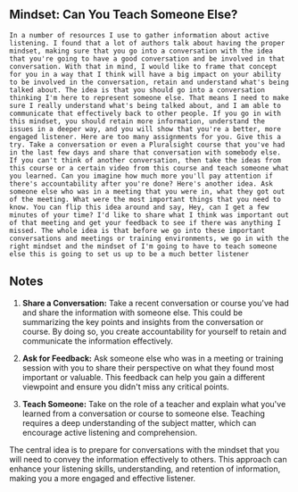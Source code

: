 ## Mindset: Can You Teach Someone Else?
```
In a number of resources I use to gather information about active listening. I found that a lot of authors talk about having the proper mindset, making sure that you go into a conversation with the idea that you're going to have a good conversation and be involved in that conversation. With that in mind, I would like to frame that concept for you in a way that I think will have a big impact on your ability to be involved in the conversation, retain and understand what's being talked about. The idea is that you should go into a conversation thinking I'm here to represent someone else. That means I need to make sure I really understand what's being talked about, and I am able to communicate that effectively back to other people. If you go in with this mindset, you should retain more information, understand the issues in a deeper way, and you will show that you're a better, more engaged listener. Here are too many assignments for you. Give this a try. Take a conversation or even a Pluralsight course that you've had in the last few days and share that conversation with somebody else. If you can't think of another conversation, then take the ideas from this course or a certain video from this course and teach someone what you learned. Can you imagine how much more you'll pay attention if there's accountability after you're done? Here's another idea. Ask someone else who was in a meeting that you were in, what they got out of the meeting. What were the most important things that you need to know. You can flip this idea around and say, Hey, can I get a few minutes of your time? I'd like to share what I think was important out of that meeting and get your feedback to see if there was anything I missed. The whole idea is that before we go into these important conversations and meetings or training environments, we go in with the right mindset and the mindset of I'm going to have to teach someone else this is going to set us up to be a much better listener
```

## Notes
1. **Share a Conversation:** Take a recent conversation or course you've had and share the information with someone else. This could be summarizing the key points and insights from the conversation or course. By doing so, you create accountability for yourself to retain and communicate the information effectively.

2. **Ask for Feedback:** Ask someone else who was in a meeting or training session with you to share their perspective on what they found most important or valuable. This feedback can help you gain a different viewpoint and ensure you didn't miss any critical points.

3. **Teach Someone:** Take on the role of a teacher and explain what you've learned from a conversation or course to someone else. Teaching requires a deep understanding of the subject matter, which can encourage active listening and comprehension.

The central idea is to prepare for conversations with the mindset that you will need to convey the information effectively to others. This approach can enhance your listening skills, understanding, and retention of information, making you a more engaged and effective listener.
